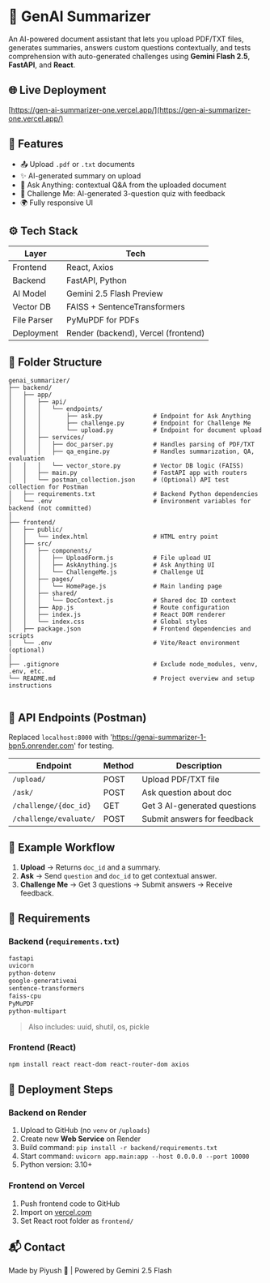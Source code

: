 # 📄 GenAI Summarizer

An AI-powered document assistant that lets you upload PDF/TXT files, generates summaries, answers custom questions contextually, and tests comprehension with auto-generated challenges using **Gemini Flash 2.5**, **FastAPI**, and **React**.

## 🌐 Live Deployment
[https://gen-ai-summarizer-one.vercel.app/](https://gen-ai-summarizer-one.vercel.app/)


## 🧠 Features
- 📤 Upload `.pdf` or `.txt` documents
- ✨ AI-generated summary on upload
- 💬 Ask Anything: contextual Q&A from the uploaded document
- 🧠 Challenge Me: AI-generated 3-question quiz with feedback
- 🌍 Fully responsive UI

## ⚙️ Tech Stack

| Layer      | Tech           |
|------------|----------------|
| Frontend   | React, Axios   |
| Backend    | FastAPI, Python |
| AI Model   | Gemini 2.5 Flash Preview |
| Vector DB  | FAISS + SentenceTransformers |
| File Parser| PyMuPDF for PDFs |
| Deployment | Render (backend), Vercel (frontend) |

## 🧱 Folder Structure
```
genai_summarizer/
├── backend/
│   ├── app/
│   │   ├── api/
│   │   │   └── endpoints/
│   │   │       ├── ask.py              # Endpoint for Ask Anything
│   │   │       ├── challenge.py        # Endpoint for Challenge Me
│   │   │       └── upload.py           # Endpoint for document upload
│   │   ├── services/
│   │   │   ├── doc_parser.py           # Handles parsing of PDF/TXT
│   │   │   ├── qa_engine.py            # Handles summarization, QA, evaluation
│   │   │   └── vector_store.py         # Vector DB logic (FAISS)
│   │   ├── main.py                     # FastAPI app with routers
│   │   └── postman_collection.json     # (Optional) API test collection for Postman
│   ├── requirements.txt                # Backend Python dependencies
│   └── .env                            # Environment variables for backend (not committed)
│
├── frontend/
│   ├── public/
│   │   └── index.html                  # HTML entry point
│   ├── src/
│   │   ├── components/
│   │   │   ├── UploadForm.js           # File upload UI
│   │   │   ├── AskAnything.js          # Ask Anything UI
│   │   │   └── ChallengeMe.js          # Challenge UI
│   │   ├── pages/
│   │   │   └── HomePage.js             # Main landing page
│   │   ├── shared/
│   │   │   └── DocContext.js           # Shared doc ID context
│   │   ├── App.js                      # Route configuration
│   │   ├── index.js                    # React DOM renderer
│   │   └── index.css                   # Global styles
│   ├── package.json                    # Frontend dependencies and scripts
│   └── .env                            # Vite/React environment (optional)
│
├── .gitignore                          # Exclude node_modules, venv, .env, etc.
└── README.md                           # Project overview and setup instructions


```

## 🧪 API Endpoints (Postman)
Replaced `localhost:8000` with 'https://genai-summarizer-1-bpn5.onrender.com' for testing.

| Endpoint                  | Method | Description                   |
|---------------------------|--------|-------------------------------|
| `/upload/`                | POST   | Upload PDF/TXT file           |
| `/ask/`                   | POST   | Ask question about doc        |
| `/challenge/{doc_id}`     | GET    | Get 3 AI-generated questions  |
| `/challenge/evaluate/`    | POST   | Submit answers for feedback   |

## 🔄 Example Workflow

1. **Upload** → Returns `doc_id` and a summary.
2. **Ask** → Send `question` and `doc_id` to get contextual answer.
3. **Challenge Me** → Get 3 questions → Submit answers → Receive feedback.

## 🧩 Requirements

### Backend (`requirements.txt`)
```bash
fastapi
uvicorn
python-dotenv
google-generativeai
sentence-transformers
faiss-cpu
PyMuPDF
python-multipart
```
> Also includes: uuid, shutil, os, pickle

### Frontend (React)
```bash
npm install react react-dom react-router-dom axios

```

## 🚀 Deployment Steps

### Backend on Render
1. Upload to GitHub (no `venv` or `/uploads`)
2. Create new **Web Service** on Render
3. Build command: `pip install -r backend/requirements.txt`
4. Start command: `uvicorn app.main:app --host 0.0.0.0 --port 10000`
5. Python version: 3.10+

### Frontend on Vercel
1. Push frontend code to GitHub
2. Import on [vercel.com](https://vercel.com)
3. Set React root folder as `frontend/`

## 📬 Contact
Made by Piyush 🚀 | Powered by Gemini 2.5 Flash
